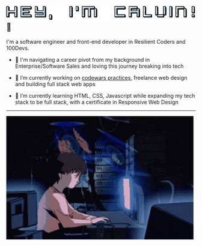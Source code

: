 ## ![](https://github.com/CodingWCal/codingwcal/blob/main/text.gif) 👋

I'm a software engineer and front-end developer in Resilient Coders and 100Devs. 

- 💬 I'm navigating a career pivot from my background in Enterprise/Software Sales and loving this journey breaking into tech
  
- 🔭 I’m currently working on [codewars practices](https://github.com/CodingWCal/codewars-practices), freelance web design and building full stack web apps
  
- 🌱 I’m currently learning HTML, CSS, Javascript while expanding my tech stack to be full stack, with a certificate in Responsive Web Design

---

![](https://github.com/CodingWCal/codingwcal/blob/main/coding-gif-github.gif)

<!--
**CodingWCal/codingwcal** is a ✨ _special_ ✨ repository because its `README.md` (this file) appears on your GitHub profile.

Here are some ideas to get you started:

- 🔭 I’m currently working on ...
- 🌱 I’m currently learning ...
- 👯 I’m looking to collaborate on ...
- 🤔 I’m looking for help with ...
- 💬 Ask me about ...
- 📫 How to reach me: ...
- 😄 Pronouns: ...
- ⚡ Fun fact: ...
-->
